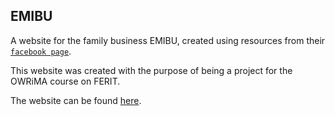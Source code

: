 ## EMIBU

A website for the family business EMIBU, created using resources from their [`facebook page`](https://www.facebook.com/profile.php?id=100094324327510).

This website was created with the purpose of being a project for the OWRiMA course on FERIT. 

The website can be found [here](https://zvonimir-staubringer.github.io/EMIBU-web-projekt/home.html).
